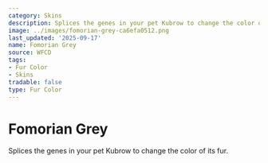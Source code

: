 ```yaml
---
category: Skins
description: Splices the genes in your pet Kubrow to change the color of its fur.
image: ../images/fomorian-grey-ca6efa0512.png
last_updated: '2025-09-17'
name: Fomorian Grey
source: WFCD
tags:
- Fur Color
- Skins
tradable: false
type: Fur Color
---
```


# Fomorian Grey

Splices the genes in your pet Kubrow to change the color of its fur.

